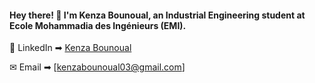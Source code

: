 #### Hey there! 👋 I'm Kenza Bounoual, an **Industrial Engineering** student at **Ecole Mohammadia des Ingénieurs (EMI)**. 

📲 LinkedIn ➡︎ [Kenza Bounoual](https://www.linkedin.com/in/kenza-bounoual/)

 ✉ Email ➡︎ [kenzabounoual03@gmail.com]


<!--
**Kenza-Bounoual/Kenza-BOUNOUAL** is a ✨ _special_ ✨ repository because its `README.md` (this file) appears on your GitHub profile.

Here are some ideas to get you started:

- 🔭 I’m currently working on ...
- 🌱 I’m currently learning ...
- 👯 I’m looking to collaborate on ...
- 🤔 I’m looking for help with ...
- 💬 Ask me about ...
- 📫 How to reach me: ...
- 😄 Pronouns: ...
- ⚡ Fun fact: ...
-->
